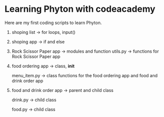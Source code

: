 # Learning Phyton with codeacademy

Here are my first coding scripts to learn Phyton.

1. shoping list -> for loops, input()

2. shoping app -> if and else 

3. Rock Scissor Paper app -> modules and function
	 utils.py -> functions for Rock Scissor Paper app

4. food ordering app -> class, __init__
    
    menu_item.py -> class functions for the food ordering app and food and drink order app

5. food and drink order app -> parent and child class
    
    drink.py -> child class 
    
    food.py -> child class
